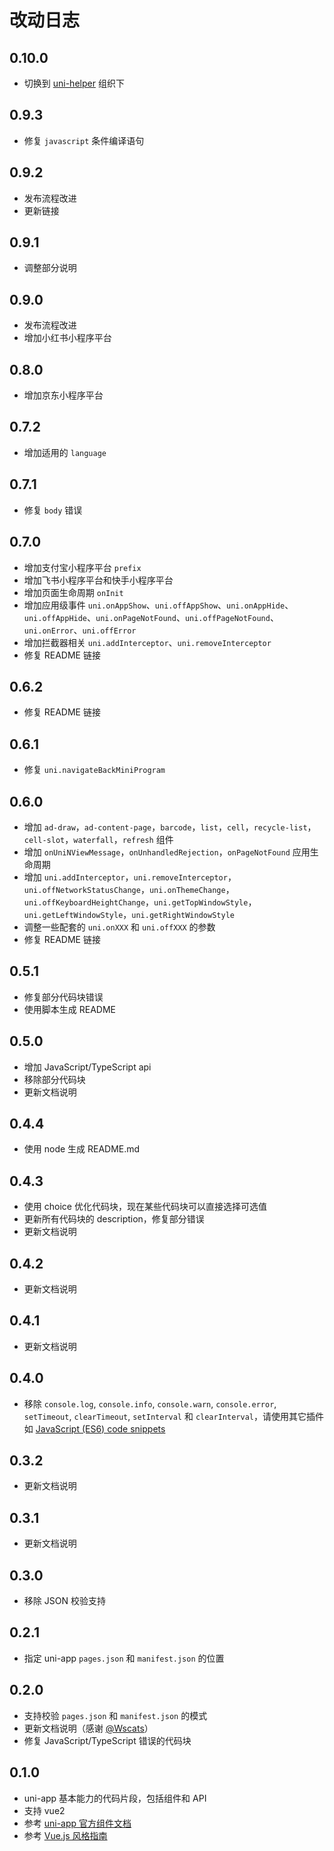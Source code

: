 # 改动日志

## 0.10.0

- 切换到 [uni-helper](https://github.com/uni-helper) 组织下

## 0.9.3

- 修复 `javascript` 条件编译语句

## 0.9.2

- 发布流程改进
- 更新链接

## 0.9.1

- 调整部分说明

## 0.9.0

- 发布流程改进
- 增加小红书小程序平台

## 0.8.0

- 增加京东小程序平台

## 0.7.2

- 增加适用的 `language`

## 0.7.1

- 修复 `body` 错误

## 0.7.0

- 增加支付宝小程序平台 `prefix`
- 增加飞书小程序平台和快手小程序平台
- 增加页面生命周期 `onInit`
- 增加应用级事件 `uni.onAppShow`、`uni.offAppShow`、`uni.onAppHide`、`uni.offAppHide`、`uni.onPageNotFound`、`uni.offPageNotFound`、`uni.onError`、`uni.offError`
- 增加拦截器相关 `uni.addInterceptor`、`uni.removeInterceptor`
- 修复 README 链接

## 0.6.2

- 修复 README 链接

## 0.6.1

- 修复 `uni.navigateBackMiniProgram`

## 0.6.0

- 增加 `ad-draw`，`ad-content-page`，`barcode`，`list`，`cell`，`recycle-list`，`cell-slot`，`waterfall`，`refresh` 组件
- 增加 `onUniNViewMessage`，`onUnhandledRejection`，`onPageNotFound` 应用生命周期
- 增加 `uni.addInterceptor`，`uni.removeInterceptor`，`uni.offNetworkStatusChange`，`uni.onThemeChange`，`uni.offKeyboardHeightChange`，`uni.getTopWindowStyle`，`uni.getLeftWindowStyle`，`uni.getRightWindowStyle`
- 调整一些配套的 `uni.onXXX` 和 `uni.offXXX` 的参数
- 修复 README 链接

## 0.5.1

- 修复部分代码块错误
- 使用脚本生成 README

## 0.5.0

- 增加 JavaScript/TypeScript api
- 移除部分代码块
- 更新文档说明

## 0.4.4

- 使用 node 生成 README.md

## 0.4.3

- 使用 choice 优化代码块，现在某些代码块可以直接选择可选值
- 更新所有代码块的 description，修复部分错误
- 更新文档说明

## 0.4.2

- 更新文档说明

## 0.4.1

- 更新文档说明

## 0.4.0

- 移除 `console.log`, `console.info`, `console.warn`, `console.error`, `setTimeout`, `clearTimeout`, `setInterval` 和 `clearInterval`，请使用其它插件如 [JavaScript (ES6) code snippets](https://marketplace.visualstudio.com/items?itemName=xabikos.JavaScriptSnippets)

## 0.3.2

- 更新文档说明

## 0.3.1

- 更新文档说明

## 0.3.0

- 移除 JSON 校验支持

## 0.2.1

- 指定 uni-app `pages.json` 和 `manifest.json` 的位置

## 0.2.0

- 支持校验 `pages.json` 和 `manifest.json` 的模式
- 更新文档说明（感谢 [@Wscats](https://github.com/Wscats)）
- 修复 JavaScript/TypeScript 错误的代码块

## 0.1.0

- uni-app 基本能力的代码片段，包括组件和 API
- 支持 vue2
- 参考 [uni-app 官方组件文档](https://uniapp.dcloud.io/component/README)
- 参考 [Vue.js 风格指南](https://cn.vuejs.org/v2/style-guide/index.html)
